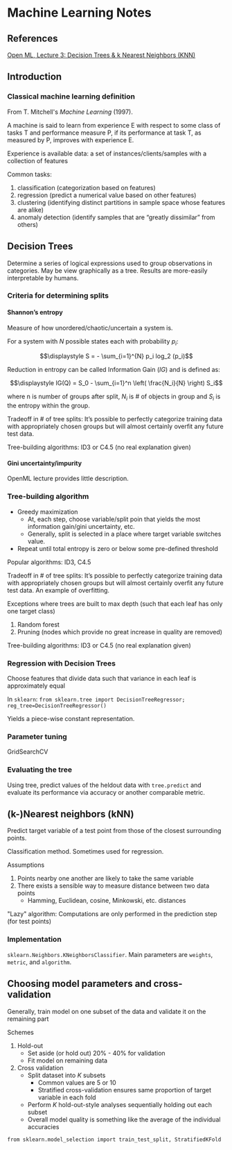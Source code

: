 # Machine Learning Notes

## References
[Open ML, Lecture 3:  Decision Trees & k Nearest Neighbors (KNN)](https://medium.com/open-machine-learning-course/open-machine-learning-course-topic-3-classification-decision-trees-and-k-nearest-neighbors-8613c6b6d2cd)


## Introduction


### Classical machine learning definition

From T. Mitchell's *Machine Learning* (1997).

A  machine is said to learn from experience E with respect to some class of tasks T and performance measure P, if its performance at task T, as measured by P, improves with experience E.


Experience is available data:  a set of instances/clients/samples with a collection of features

Common tasks:  
1. classification (categorization based on features)
2. regression (predict a numerical value based on other features)
3. clustering (identifying distinct partitions in sample space whose features are alike)
4. anomaly detection (identify samples that are “greatly dissimilar” from others)



## Decision Trees

Determine a series of logical expressions used to group observations in categories.  May be view graphically as a tree. Results are more-easily interpretable by humans.


### Criteria for determining splits

#### Shannon’s entropy  
Measure of how unordered/chaotic/uncertain a system is.  

For a system with $N$ possible states each with probability $p_i$:

$$\displaystyle S = - \sum_{i=1}^{N}  p_i log_2 (p_i)$$


Reduction in entropy can be called Information Gain ($IG$) and is defined as:

$$\displaystyle IG(Q) = S_0 - \sum_{i=1}^n \left( \frac{N_i}{N} \right) S_i$$

where n is number of groups after split, $N_i$ is # of objects in group and $S_i$ is the entropy within the group.

Tradeoff in # of tree splits:  It’s possible to perfectly categorize training data with appropriately chosen groups but will almost certainly overfit any future test data.

Tree-building algorithms:  ID3 or C4.5  (no real explanation given)

#### Gini uncertainty/impurity  
OpenML lecture provides little description.

### Tree-building algorithm

* Greedy maximization
    * At, each step, choose variable/split poin that yields the most information gain/gini uncertainty, etc.  
    * Generally, split is selected in a place where target variable switches value.
* Repeat until total entropy is zero or below some pre-defined threshold

Popular algorithms: ID3, C4.5

Tradeoff in # of tree splits:  It’s possible to perfectly categorize training data with appropriately chosen groups but will almost certainly overfit any future test data.  An example of overfitting.

Exceptions where trees are built to max depth (such that each leaf has only one target class)
1. Random forest
2. Pruning (nodes which provide no great increase in quality are removed)

Tree-building algorithms:  ID3 or C4.5  (no real explanation given)



### Regression with Decision Trees

Choose features that divide data such that variance in each leaf is approximately equal

In `sklearn`:  `from sklearn.tree import DecisionTreeRegressor; reg_tree=DecisionTreeRegressor()`

Yields a piece-wise constant representation.

### Parameter tuning
GridSearchCV

### Evaluating the tree
Using tree, predict values of the heldout data with `tree.predict` and evaluate its performance via accuracy or another comparable metric.





## (k-)Nearest neighbors (kNN)

Predict target variable of a test point from those of the closest surrounding points.

Classification method.  Sometimes used for regression.

Assumptions
1.  Points nearby one another are likely to take the same variable
2.  There exists a sensible way to measure distance between two data points 
    * Hamming, Euclidean, cosine, Minkowski, etc. distances


"Lazy" algorithm:  Computations are only performed in the prediction step (for test points)

### Implementation
`sklearn.Neighbors.KNeighborsClassifier`.  Main parameters are `weights`, `metric`, and `algorithm`.


## Choosing model parameters and cross-validation

Generally, train model on one subset of the data and validate it on the remaining part

Schemes
1.  Hold-out
    * Set aside (or hold out) 20% - 40% for validation
    * Fit model on remaining data
2.  Cross validation
    * Split dataset into $K$ subsets
        * Common values are 5 or 10
        * Stratified cross-validation ensures same proportion of target variable in each fold
    * Perform $K$ hold-out-style analyses sequentially holding out each subset
    * Overall model quality is something like the average of the individual accuracies

`from sklearn.model_selection import train_test_split, StratifiedKFold`



